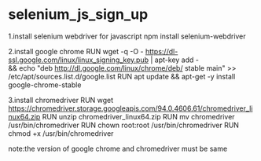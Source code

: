 # selenium_js_sign_up
1.install selenium webdriver for javascript 
npm install selenium-webdriver

2.install google chrome
RUN wget -q -O - https://dl-ssl.google.com/linux/linux_signing_key.pub | apt-key add - \
    && echo "deb http://dl.google.com/linux/chrome/deb/ stable main" >> /etc/apt/sources.list.d/google.list
RUN apt update && apt-get -y install google-chrome-stable

3.install chromedriver
RUN wget https://chromedriver.storage.googleapis.com/94.0.4606.61/chromedriver_linux64.zip
RUN unzip chromedriver_linux64.zip 
RUN mv chromedriver /usr/bin/chromedriver 
RUN chown root:root /usr/bin/chromedriver 
RUN chmod +x /usr/bin/chromedriver 

note:the version of google chrome and chromedriver must be same
